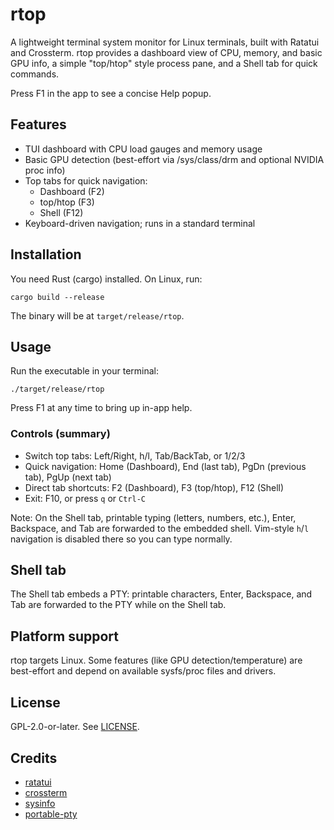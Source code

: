 # rtop

A lightweight terminal system monitor for Linux terminals, built with Ratatui and Crossterm. rtop provides a dashboard view of CPU, memory, and basic GPU info, a simple "top/htop" style process pane, and a Shell tab for quick commands.

Press F1 in the app to see a concise Help popup.

## Features
- TUI dashboard with CPU load gauges and memory usage
- Basic GPU detection (best-effort via /sys/class/drm and optional NVIDIA proc info)
- Top tabs for quick navigation:
  - Dashboard (F2)
  - top/htop (F3)
  - Shell (F12)
- Keyboard-driven navigation; runs in a standard terminal

## Installation
You need Rust (cargo) installed. On Linux, run:

```
cargo build --release
```

The binary will be at `target/release/rtop`.

## Usage
Run the executable in your terminal:

```
./target/release/rtop
```

Press F1 at any time to bring up in-app help.

### Controls (summary)
- Switch top tabs: Left/Right, h/l, Tab/BackTab, or 1/2/3
- Quick navigation: Home (Dashboard), End (last tab), PgDn (previous tab), PgUp (next tab)
- Direct tab shortcuts: F2 (Dashboard), F3 (top/htop), F12 (Shell)
- Exit: F10, or press `q` or `Ctrl-C`

Note: On the Shell tab, printable typing (letters, numbers, etc.), Enter, Backspace, and Tab are forwarded to the embedded shell. Vim-style `h`/`l` navigation is disabled there so you can type normally.

## Shell tab
The Shell tab embeds a PTY: printable characters, Enter, Backspace, and Tab are forwarded to the PTY while on the Shell tab.

## Platform support
rtop targets Linux. Some features (like GPU detection/temperature) are best-effort and depend on available sysfs/proc files and drivers.

## License
GPL-2.0-or-later. See [LICENSE](LICENSE).

## Credits
- [ratatui](https://github.com/ratatui-org/ratatui)
- [crossterm](https://github.com/crossterm-rs/crossterm)
- [sysinfo](https://github.com/GuillaumeGomez/sysinfo)
- [portable-pty](https://github.com/zhiburt/portable-pty)
